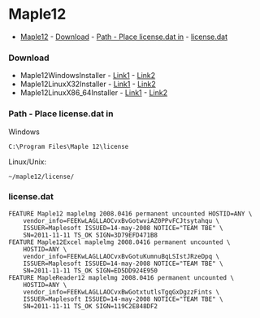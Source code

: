 # Maple12

- [Maple12](#maple12)
		- [Download](#download)
		- [Path - Place license.dat in](#path---place-licensedat-in)
		- [license.dat](#licensedat)

### Download

- Maple12WindowsInstaller - [Link1](https://ufile.io/rnv507lu) - [Link2](http://www.mediafire.com/file/pv63n56p9u1r4kp/file)
- Maple12LinuxX32Installer - [Link1](https://ufile.io/x73tankv) - [Link2](http://www.mediafire.com/file/stcjb20ywotkj1e/file)
- Maple12LinuxX86_64Installer - [Link1](https://ufile.io/nr3kwslw) - [Link2](http://www.mediafire.com/file/mame32gw12peg21/file)

### Path - Place license.dat in

Windows

 ```
C:\Program Files\Maple 12\license
 ```

Linux/Unix:

```
~/maple12/license/
```

### license.dat

```
FEATURE Maple12 maplelmg 2008.0416 permanent uncounted HOSTID=ANY \
	vendor_info=FEEKwLAGLLAOCvxBvGotwviAZ0PPvFCJtsytahqu \
	ISSUER=Maplesoft ISSUED=14-may-2008 NOTICE="TEAM TBE" \
	SN=2011-11-11 TS_OK SIGN=3D79EFD471B8
FEATURE Maple12Excel maplelmg 2008.0416 permanent uncounted \
	HOSTID=ANY \
	vendor_info=FEEKwLAGLLAOCvxBvGotuKumnuBqLSIstJRzeDpq \
	ISSUER=Maplesoft ISSUED=14-may-2008 NOTICE="TEAM TBE" \
	SN=2011-11-11 TS_OK SIGN=ED5DD924E950
FEATURE MapleReader12 maplelmg 2008.0416 permanent uncounted \
	HOSTID=ANY \
	vendor_info=FEEKwLAGLLAOCvxBwGotxtutlsTgqGxDgzzFints \
	ISSUER=Maplesoft ISSUED=14-may-2008 NOTICE="TEAM TBE" \
	SN=2011-11-11 TS_OK SIGN=119C2E848DF2
```

